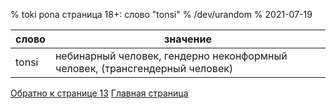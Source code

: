 % toki pona cтраница 18+: слово "tonsi"
% /dev/urandom
% 2021-07-19

| слово | значение |
|-------|----------|
| tonsi | небинарный человек, гендерно неконформный человек, (трансгендерный человек) |

[Обратно к странице 13](ru_13.html) [Главная страница](ru_index.html)
